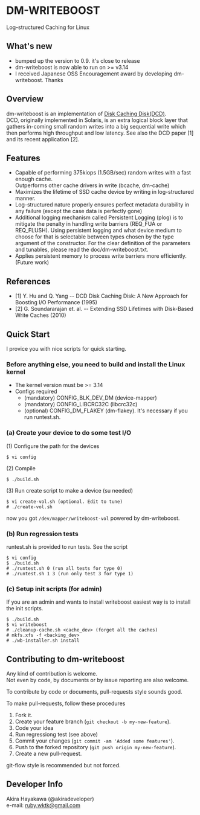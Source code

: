 # DM-WRITEBOOST
Log-structured Caching for Linux

## What's new
* bumped up the version to 0.9. it's close to release
* dm-writeboost is now able to run on >= v3.14
* I received Japanese OSS Encouragement award by developing dm-writeboost. Thanks

## Overview
dm-writeboost is an implementation of [Disk Caching Disk(DCD)](http://www.ele.uri.edu/research/hpcl/DCD/DCD.html).  
DCD, originally implemented in Solaris, is an extra logical block layer that gathers in-coming small random writes 
into a big sequential write which then performs high throughput and low latency.
See also the DCD paper [1] and its recent application [2].

## Features
* Capable of performing 375kiops (1.5GB/sec) random writes with a fast enough cache.  
  Outperforms other cache drivers in write (bcache, dm-cache)
* Maximizes the lifetime of SSD cache device by writing in log-structured manner.
* Log-structured nature properly ensures perfect metadata durability in any failure
  (except the case data is perfectly gone)
* Additional logging mechanism called
  Persistent Logging (plog) is to mitigate the penalty in handling
  write barriers (REQ\_FUA or REQ\_FLUSH).
  Using persistent logging and what device medium to choose for that is selectable
  between types chosen by the type argument of the constructor.
  For the clear definition of the parameters and tunables,
  please read the doc/dm-writeboost.txt.
* Applies persistent memory to process write barriers more efficiently. (Future work)

## References
* [1] Y. Hu and Q. Yang -- DCD Disk Caching Disk: A New Approach for Boosting I/O Performance (1995)
* [2] G. Soundararajan et. al. -- Extending SSD Lifetimes with Disk-Based Write Caches (2010)

## Quick Start
I provice you with nice scripts for quick starting.  

### Before anything else, you need to build and install the Linux kernel
* The kernel version must be >= 3.14
* Configs required
  * (mandatory) CONFIG\_BLK\_DEV\_DM (device-mapper)
  * (mandatory) CONFIG\_LIBCRC32C (libcrc32c)
  * (optional)  CONFIG\_DM\_FLAKEY (dm-flakey). It's necessary if you run runtest.sh.

### (a) Create your device to do some test I/O
(1) Configure the path for the devices

	$ vi config

(2) Compile

	$ ./build.sh

(3) Run create script to make a device (su needed)

	$ vi create-vol.sh (optional. Edit to tune)
	# ./create-vol.sh

now you got `/dev/mapper/writeboost-vol` powered by dm-writeboost.  

### (b) Run regression tests
runtest.sh is provided to run tests. See the script

```
$ vi config
$ ./build.sh
# ./runtest.sh 0 (run all tests for type 0)
# ./runtest.sh 1 3 (run only test 3 for type 1)
```

### (c) Setup init scripts (for admin)
If you are an admin and wants to install writeboost
easiest way is to install the init scripts.

```
$ ./build.sh
$ vi writeboost
# ./cleanup-cache.sh <cache_dev> (forget all the caches)
# mkfs.xfs -f <backing_dev>
# ./wb-installer.sh install
```

## Contributing to dm-writeboost
Any kind of contribution is welcome.  
Not even by code, by documents or by issue reporting are also welcome.

To contribute by code or documents,
pull-requests style sounds good.

To make pull-requests, follow these procedures

1. Fork it.   
2. Create your feature branch (`git checkout -b my-new-feature`).  
3. Code your idea
4. Run regressiong test (see above)
5. Commit your changes (`git commit -am 'Added some features'`).  
6. Push to the forked repository (`git push origin my-new-feature`).  
7. Create a new pull-request.

git-flow style is recommended but not forced.

## Developer Info
Akira Hayakawa (@akiradeveloper)  
e-mail: ruby.wktk@gmail.com
